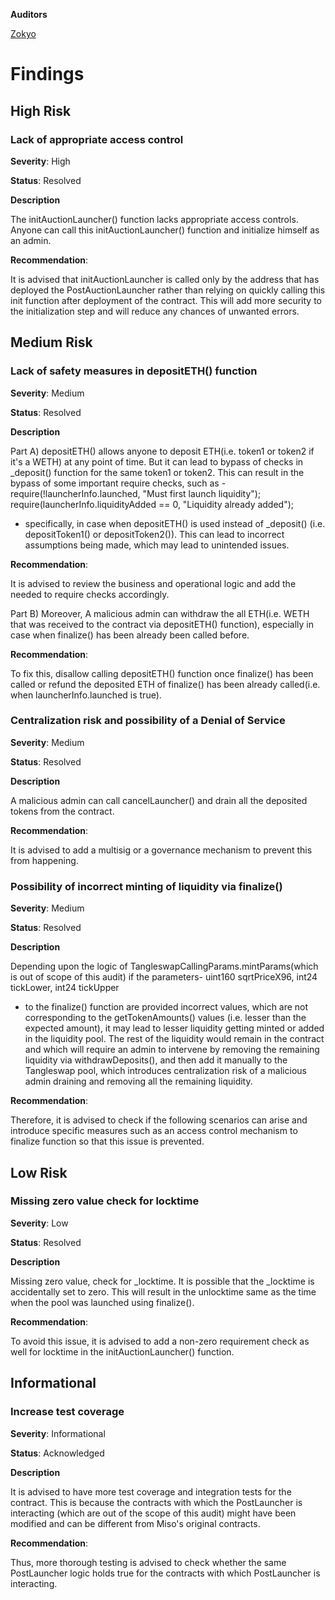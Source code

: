 **Auditors**

[Zokyo](https://x.com/zokyo_io)

# Findings

## High Risk

###  Lack of appropriate access control

**Severity**: High

**Status**: Resolved

**Description**

The initAuctionLauncher() function lacks appropriate access controls. Anyone can call this initAuctionLauncher() function and initialize himself as an admin. 

**Recommendation**: 

It is advised that initAuctionLauncher is called only by the address that has deployed the PostAuctionLauncher rather than relying on quickly calling this init function after deployment of the contract. This will add more security to the initialization step and will reduce any chances of unwanted errors.


## Medium Risk

### Lack of safety measures in depositETH() function

**Severity**: Medium

**Status**: Resolved

**Description**

Part A) depositETH() allows anyone to deposit ETH(i.e. token1 or token2 if it's a WETH) at any point of time. But it can lead to bypass of checks in _deposit() function for the same token1 or token2. This can result in the bypass of some important require checks, such as - 
        require(!launcherInfo.launched, "Must first launch liquidity");
        require(launcherInfo.liquidityAdded == 0, "Liquidity already added");

- specifically, in case when depositETH() is used instead of _deposit() (i.e. depositToken1() or depositToken2()). This can lead to incorrect assumptions being made, which may lead to unintended issues.

**Recommendation**:  

It is advised to review the business and operational logic and add the needed to require checks accordingly.


Part B) Moreover, A malicious admin can withdraw the all ETH(i.e. WETH that was received to the contract via depositETH() function), especially in case when finalize() has been already been called before. 

**Recommendation**: 

To fix this, disallow calling depositETH() function once finalize() has been called or refund the deposited ETH of finalize() has been already called(i.e. when launcherInfo.launched is true).

### Centralization risk and possibility of a Denial of Service

**Severity**: Medium

**Status**: Resolved

**Description**

A malicious admin can call cancelLauncher() and drain all the deposited tokens from the contract. 

**Recommendation**: 

It is advised to add a multisig or a governance mechanism to prevent this from happening.

### Possibility of incorrect minting of liquidity via finalize() 

**Severity**: Medium

**Status**: Resolved

**Description**

Depending upon the logic of TangleswapCallingParams.mintParams(which is out of scope of this audit) if the parameters-
        uint160 sqrtPriceX96,
        int24 tickLower,
        int24 tickUpper
- to the finalize() function are provided incorrect values, which are not corresponding to the getTokenAmounts() values (i.e. lesser than the expected amount), it may lead to lesser liquidity getting minted or added in the liquidity pool. The rest of the liquidity would remain in the contract and which will require an admin to intervene by removing the remaining liquidity via withdrawDeposits(), and then add it manually to the Tangleswap pool, which introduces centralization risk of a malicious admin draining and removing all the remaining liquidity. 

**Recommendation**: 

Therefore, it is advised to check if the following scenarios can arise and introduce specific measures such as an access control mechanism to finalize function so that this issue is prevented.


## Low Risk

### Missing zero value check for locktime

**Severity**: Low

**Status**: Resolved

**Description**

Missing zero value, check for _locktime. It is possible that the _locktime is accidentally set to zero. This will result in the unlocktime same as the time when the pool was launched using finalize(). 

**Recommendation**: 

To avoid this issue, it is advised to add a non-zero requirement check as well for locktime in the initAuctionLauncher() function.

## Informational

### Increase test coverage

**Severity**: Informational

**Status**: Acknowledged

**Description**

It is advised to have more test coverage and integration tests for the contract. This is because the contracts with which the PostLauncher is interacting (which are out of the scope of this audit) might have been modified and can be different from Miso's original contracts. 

**Recommendation**: 

Thus, more thorough testing is advised to check whether the same PostLauncher logic holds true for the contracts with which PostLauncher is interacting.
